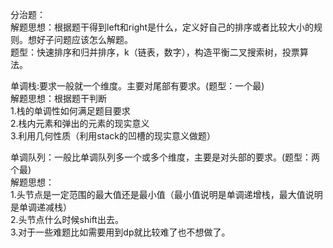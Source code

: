 分治题：     
解题思想：根据题干得到left和right是什么，定义好自己的排序或者比较大小的规则。想好子问题应该怎么解题。                  
题型：快速排序和归并排序，k（链表，数字），构造平衡二叉搜索树，投票算法。        

单调栈:要求一般就一个维度。主要对尾部有要求。(题型：一个最)                            
解题思想：根据题干判断         
1.栈的单调性如何满足题目要求  
2.栈内元素和弹出的元素的现实意义     
3.利用几何性质（利用stack的凹槽的现实意义做题）       

单调队列：一般比单调队列多一个或多个维度，主要是对头部的要求。(题型：两个最)             
解题思想：        
1.头节点是一定范围的最大值还是最小值（最小值说明是单调递增栈，最大值说明是单调递减栈）          
2.头节点什么时候shift出去。             
3.对于一些难题比如需要用到dp就比较难了也不想做了。     
